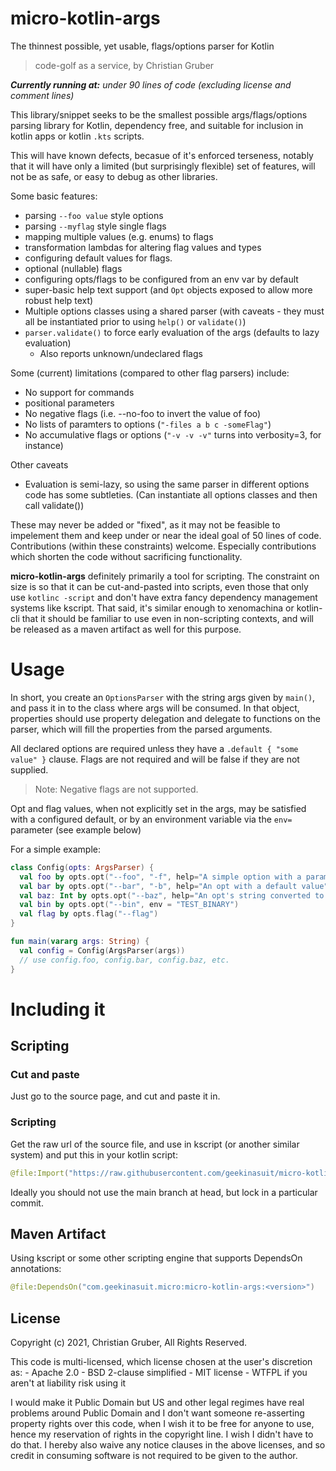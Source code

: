 # micro-kotlin-args
The thinnest possible, yet usable, flags/options parser for Kotlin

> code-golf as a service, by Christian Gruber

***Currently running at:** under 90 lines of code (excluding license and comment lines)*

This library/snippet seeks to be the smallest possible args/flags/options parsing library 
for Kotlin, dependency free, and suitable for inclusion in kotlin apps or kotlin `.kts`
scripts. 

This will have known defects, becasue of it's enforced terseness, notably that it will have
only a limited (but surprisingly flexible) set of features, will not be as safe, or easy to
debug as other libraries.

Some basic features:
   - parsing `--foo value` style options
   - parsing `--myflag` style single flags
   - mapping multiple values (e.g. enums) to flags
   - transformation lambdas for altering flag values and types
   - configuring default values for flags. 
   - optional (nullable) flags
   - configuring opts/flags to be configured from an env var by default
   - super-basic help text support (and `Opt` objects exposed to allow more robust help text)
   - Multiple options classes using a shared parser (with caveats - they must all
     be instantiated prior to using `help()` or `validate()`)
   - `parser.validate()` to force early evaluation of the args (defaults to lazy evaluation)
     - Also reports unknown/undeclared flags

Some (current) limitations (compared to other flag parsers) include:
   - No support for commands
   - positional parameters
   - No negative flags (i.e. --no-foo to invert the value of foo)
   - No lists of paramters to options (`"-files a b c -someFlag"`)
   - No accumulative flags or options (`"-v -v -v"` turns into verbosity=3, for instance)

Other caveats
   - Evaluation is semi-lazy, so using the same parser in different options code has some
     subtleties. (Can instantiate all options classes and then call validate())

These may never be added or "fixed", as it may not be feasible to impelement them and keep
under or near the ideal goal of 50 lines of code. Contributions (within these constraints)
welcome. Especially contributions which shorten the code without sacrificing functionality.

**micro-kotlin-args** definitely primarily a tool for scripting. The constraint on size is
so that it can be cut-and-pasted into scripts, even those that only use `kotlinc -script`
and don't have extra fancy dependency management systems like kscript. That said, it's
similar enough to xenomachina or kotlin-cli that it should be familiar to use even in 
non-scripting contexts, and will be released as a maven artifact as well for this purpose.

# Usage

In short, you create an `OptionsParser` with the string args given by `main()`, and pass it in
to the class where args will be consumed. In that object, properties should use property delegation
and delegate to functions on the parser, which will fill the properties from the parsed arguments.

All declared options are required unless they have a `.default { "some value" }` clause. Flags
are not required and will be false if they are not supplied.

> Note: Negative flags are not supported.

Opt and flag values, when not explicitly set in the args, may be satisfied with a configured
default, or by an environment variable via the `env=` parameter (see example below)

For a simple example:
```kotlin
class Config(opts: ArgsParser) {
  val foo by opts.opt("--foo", "-f", help="A simple option with a paramter")
  val bar by opts.opt("--bar", "-b", help="An opt with a default value").default { "defaultBar" }
  val baz: Int by opts.opt("--baz", help="An opt's string converted to an Int") { it.toInt() }
  val bin by opts.opt("--bin", env = "TEST_BINARY")
  val flag by opts.flag("--flag")
}

fun main(vararg args: String) {
  val config = Config(ArgsParser(args))
  // use config.foo, config.bar, config.baz, etc.
}
```

# Including it

## Scripting

### Cut and paste

Just go to the source page, and cut and paste it in. 

### Scripting

Get the raw url of the source file, and use in kscript (or another similar system) and put this
in your kotlin script:
```kotlin
@file:Import("https://raw.githubusercontent.com/geekinasuit/micro-kotlin-args/6bbead09df583a61cf98785967093c97b38f40f2/src/main/kotlin/ArgsParser.kt")
```
Ideally you should not use the main branch at head, but lock in a particular commit.

## Maven Artifact

Using kscript or some other scripting engine that supports DependsOn annotations:
```kotlin
@file:DependsOn("com.geekinasuit.micro:micro-kotlin-args:<version>")
```
## License

Copyright (c) 2021, Christian Gruber, All Rights Reserved.

This code is multi-licensed, which license chosen at the user's discretion as:
    - Apache 2.0
    - BSD 2-clause simplified
    - MIT license
    - WTFPL if you aren't at liability risk using it

I would make it Public Domain but US and other legal regimes have real problems around
Public Domain and I don't want someone re-asserting property rights over this code, when
I wish it to be free for anyone to use, hence my reservation of rights in the copyright
line. I wish I didn't have to do that. I hereby also waive any notice clauses in the above
licenses, and so credit in consuming software is not required to be given to the author.

